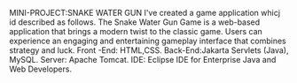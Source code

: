 MINI-PROJECT:SNAKE WATER GUN
I've created a game application whicj id described as follows.
The Snake Water Gun Game is a web-based application that brings a modern twist to the classic game. Users can experience an engaging and entertaining gameplay interface that combines strategy and luck.
Front -End: HTML,CSS.
Back-End:Jakarta Servlets (Java), MySQL.
Server: Apache Tomcat.
IDE: Eclipse IDE for Enterprise Java and Web Developers.
